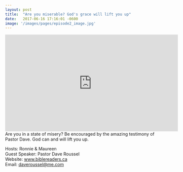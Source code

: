```yaml
---
layout: post
title:  "Are you miserable? God's grace will lift you up"
date:   2017-06-16 17:16:01 -0600
image: '/images/pages/episode2_image.jpg'
---
```

<iframe width="560" height="315" src="https://www.youtube.com/embed/B54OVLMlWOE" frameborder="0" allowfullscreen></iframe>
Are you in a state of misery? Be encouraged by the amazing testimony of Pastor Dave. God can and will lift you up. 

Hosts: Ronnie & Maureen <br>
Guest Speaker: Pastor Dave Roussel <br>
Website: www.biblereaders.ca <br>
Email: daveroussel@me.com

